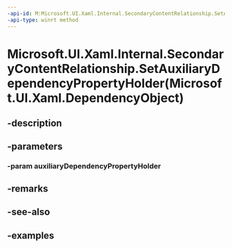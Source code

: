 ```yaml
---
-api-id: M:Microsoft.UI.Xaml.Internal.SecondaryContentRelationship.SetAuxiliaryDependencyPropertyHolder(Microsoft.UI.Xaml.DependencyObject)
-api-type: winrt method
---
```


# Microsoft.UI.Xaml.Internal.SecondaryContentRelationship.SetAuxiliaryDependencyPropertyHolder(Microsoft.UI.Xaml.DependencyObject)

<!--
public void SetAuxiliaryDependencyPropertyHolder (Microsoft.UI.Xaml.DependencyObject auxiliaryDependencyPropertyHolder);
-->


## -description

## -parameters

### -param auxiliaryDependencyPropertyHolder

## -remarks

## -see-also

## -examples


